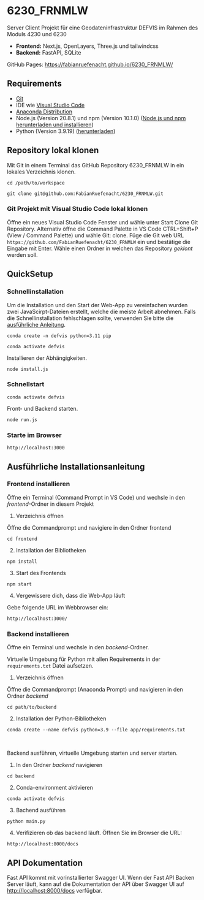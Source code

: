 # 6230_FRNMLW

Server Client Projekt für eine Geodateninfrastruktur DEFVIS im Rahmen des Moduls 4230 und 6230

- **Frontend:** Next.js, OpenLayers, Three.js und tailwindcss
- **Backend:** FastAPI, SQLite

GitHub Pages: <a href="https://fabianruefenacht.github.io/6230_FRNMLW/" target="_blank">https://fabianruefenacht.github.io/6230_FRNMLW/</a>

## Requirements

- <a href="https://git-scm.com/" target="_blank">Git</a>
- IDE wie <a href="https://code.visualstudio.com/" target="_blank">Visual Studio Code</a>
- <a href="https://www.anaconda.com/products/distribution" target="_blank">Anaconda Distribution</a>
- Node.js (Version 20.8.1) und npm (Version 10.1.0) (<a href="https://docs.npmjs.com/downloading-and-installing-node-js-and-npm" target="_blank">Node.js und npm herunterladen und installieren</a>)
- Python (Version 3.9.19) (<a href="https://docs.npmjs.com/downloading-and-installing-node-js-and-npm" target="_blank">herunterladen</a>)

## Repository lokal klonen

Mit Git in einem Terminal das GitHub Repository 6230_FRNMLW in ein lokales Verzeichnis klonen.

```shell
cd /path/to/workspace
```

```shell
git clone git@github.com:FabianRuefenacht/6230_FRNMLW.git
```

### Git Projekt mit Visual Studio Code lokal klonen

Öffne ein neues Visual Studio Code Fenster und wähle unter Start Clone Git Repository. Alternativ öffne die Command Palette in VS Code CTRL+Shift+P (View / Command Palette) und wähle Git: clone. Füge die Git web URL `https://github.com/FabianRuefenacht/6230_FRNMLW` ein und bestätige die Eingabe mit Enter. Wähle einen Ordner in welchen das Repository _geklont_ werden soll.

## QuickSetup

### Schnellinstallation

Um die Installation und den Start der Web-App zu vereinfachen wurden zwei JavaScirpt-Dateien erstellt, welche die meiste Arbeit abnehmen. Falls die Schnellinstallation fehlschlagen sollte, verwenden Sie bitte die <a href="https://github.com/FabianRuefenacht/6230_FRNMLW/blob/main/README.md#ausf%C3%BChrliche-installationsanleitung" target="_blank">ausführliche Anleitung</a>.

```shell
conda create -n defvis python=3.11 pip
```

```shell
conda activate defvis
```
Installieren der Abhängigkeiten.
```shell
node install.js
```

### Schnellstart

```shell
conda activate defvis
```
Front- und Backend starten.
```shell
node run.js
```

### Starte im Browser

```
http://localhost:3000
```

## Ausführliche Installationsanleitung

### Frontend installieren

Öffne ein Terminal (Command Prompt in VS Code) und wechsle in den _frontend_-Ordner in diesem Projekt

1.  Verzeichnis öffnen

Öffne die Commandprompt und navigiere in den Ordner frontend

```shell
cd frontend
```

2.  Installation der Bibliotheken

```shell
npm install
```

3.  Start des Frontends

```shell
npm start
```

4.  Vergewissere dich, dass die Web-App läuft

Gebe folgende URL im Webbrowser ein:

```shell
http://localhost:3000/
```

### Backend installieren

Öffne ein Terminal und wechsle in den _backend_-Ordner.

Virtuelle Umgebung für Python mit allen Requirements in der `requirements.txt` Datei aufsetzen.

1.  Verzeichnis öffnen

Öffne die Commandprompt (Anaconda Prompt) und navigieren in den Ordner _backend_

```shell
cd path/to/backend
```

2.  Installation der Python-Bibliotheken

```shell
conda create --name defvis python=3.9 --file app/requirements.txt
```

<br />

Backend ausführen, virtuelle Umgebung starten und server starten.

1.  In den Ordner _backend_ navigieren

```shell
cd backend
```

2.  Conda-environment aktivieren

```shell
conda activate defvis
```

3.  Bachend ausführen

```shell
python main.py
```

4.  Verifizieren ob das backend läuft. Öffnen Sie im Browser die URL:

```shell
http://localhost:8000/docs
```

## API Dokumentation

Fast API kommt mit vorinstallierter Swagger UI. Wenn der Fast API Backen Server läuft, kann auf die Dokumentation der API über Swagger UI auf <a href="http://localhost:8000/docs" target="_blank">http://localhost:8000/docs</a> verfügbar.

